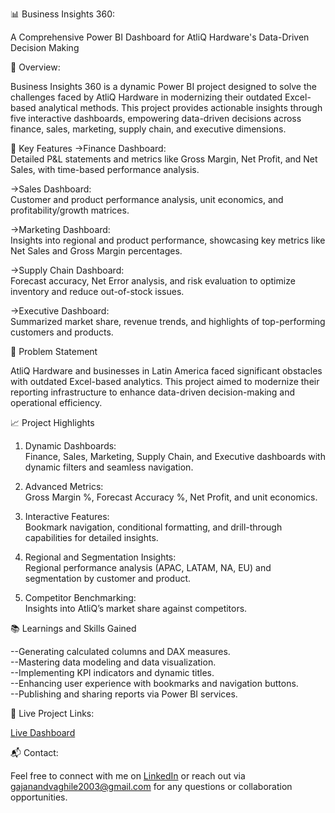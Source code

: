 📊 Business Insights 360:

 A Comprehensive Power BI Dashboard for AtliQ Hardware's Data-Driven Decision Making


📝 Overview:

 Business Insights 360 is a dynamic Power BI project designed to solve the challenges faced by AtliQ Hardware in modernizing their outdated Excel-based analytical methods. This project provides actionable insights through five interactive dashboards, empowering data-driven decisions across finance, sales, marketing, supply chain, and executive dimensions.

🚀 Key Features
->Finance Dashboard:                                                  
Detailed P&L statements and metrics like Gross Margin, Net Profit, and Net Sales, with time-based performance analysis.

->Sales Dashboard:                                                    
Customer and product performance analysis, unit economics, and profitability/growth matrices.

->Marketing Dashboard:                                                      
Insights into regional and product performance, showcasing key metrics like Net Sales and Gross Margin percentages.

->Supply Chain Dashboard:                                                         
Forecast accuracy, Net Error analysis, and risk evaluation to optimize inventory and reduce out-of-stock issues.

->Executive Dashboard:                                                              
Summarized market share, revenue trends, and highlights of top-performing customers and products.

🎯 Problem Statement

AtliQ Hardware and businesses in Latin America faced significant obstacles with outdated Excel-based analytics. This project aimed to modernize their reporting infrastructure to enhance data-driven decision-making and operational efficiency.

📈 Project Highlights

1. Dynamic Dashboards:                                                    
Finance, Sales, Marketing, Supply Chain, and Executive dashboards with dynamic filters and seamless navigation.

3. Advanced Metrics:                                                    
Gross Margin %, Forecast Accuracy %, Net Profit, and unit economics.

5. Interactive Features:                                                               
Bookmark navigation, conditional formatting, and drill-through capabilities for detailed insights.

7. Regional and Segmentation Insights:                                                   
Regional performance analysis (APAC, LATAM, NA, EU) and segmentation by customer and product.

9. Competitor Benchmarking:                                                            
Insights into AtliQ’s market share against competitors.

📚 Learnings and Skills Gained

--Generating calculated columns and DAX measures.                                  
--Mastering data modeling and data visualization.                                     
--Implementing KPI indicators and dynamic titles.                                                            
--Enhancing user experience with bookmarks and navigation buttons.                                                                       
--Publishing and sharing reports via Power BI services.                                                  

🔗 Live Project Links:

[Live Dashboard](https://app.powerbi.com/view?r=eyJrIjoiYTcyZTVhYjctZGVjYy00MmYzLWJmYWEtYzFkYjYyNmE1ODYxIiwidCI6ImM2ZTU0OWIzLTVmNDUtNDAzMi1hYWU5LWQ0MjQ0ZGM1YjJjNCJ9)

📬 Contact:

Feel free to connect with me on [LinkedIn](https://www.linkedin.com/in/gajanand-vagile-d9/) or reach out via gajanandvaghile2003@gmail.com for any questions or collaboration opportunities.
